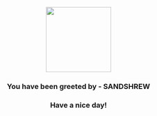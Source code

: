 <p align="center">
            <img src="https://raw.githubusercontent.com/PokeAPI/sprites/master/sprites/pokemon/27.png" width="150" height="150">
          </p>
          <h3 align="center">You have been greeted by - <b>SANDSHREW</b></h3>
          <h3 align="center">Have a nice day!</h3>

